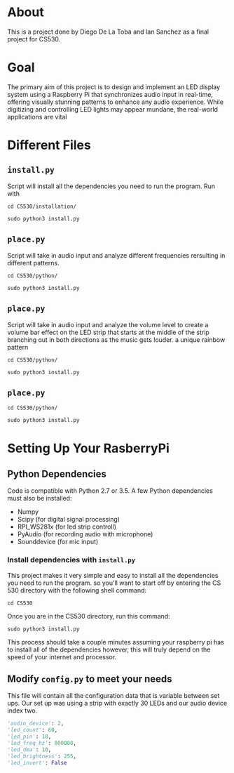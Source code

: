 # About
This is a project done by Diego De La Toba and Ian Sanchez as a final project for CS530. 

# Goal
The primary aim of this project is to design and implement an LED display system using a Raspberry Pi that synchronizes audio input in real-time, offering visually stunning patterns to enhance any audio experience. While digitizing and controlling LED lights may appear mundane, the real-world applications are vital

# Different Files

## `install.py`
Script will install all the dependencies you need to run the program. Run with

```shell
cd CS530/installation/

sudo python3 install.py
```

## `place.py`
Script will take in audio input and analyze different frequencies rersulting in different patterns.

```shell
cd CS530/python/

sudo python3 install.py
```
## `place.py`
Script will take in audio input and analyze the volume level to create a volume bar effect on the LED strip that starts at the middle of the strip branching out in both directions as the music gets louder. a unique rainbow pattern

```shell
cd CS530/python/

sudo python3 install.py
```
## `place.py`

```shell
cd CS530/python/

sudo python3 install.py
```

# Setting Up Your RasberryPi
## Python Dependencies
Code is compatible with Python 2.7 or 3.5. A few Python dependencies must also be installed:
- Numpy
- Scipy (for digital signal processing)
- RPI_WS281x (for led strip controll)
- PyAudio (for recording audio with microphone)
- Sounddevice (for mic input)

### Install dependencies with `install.py`

This project makes it very simple and easy to install all the dependencies you need to run the program. so you'll want to start off by entering the CS 530 directory with the following shell command:

```shell
cd CS530
```

Once you are in the CS530 directory, run this command:

```shell
sudo python3 install.py
```

This process should take a couple minutes assuming your raspberry pi has to install all of the dependencies however, this will truly depend on the speed of your internet and processor.

## Modify `config.py` to meet your needs

This file will contain all the configuration data that is variable between set ups. Our set up was using a strip with exactly 30 LEDs and our audio device index two. 

```python
'audio_device': 2,
'led_count': 60,
'led_pin': 18,
'led_freq_hz': 800000,
'led_dma': 10,
'led_brightness': 255,
'led_invert': False
```
# 

